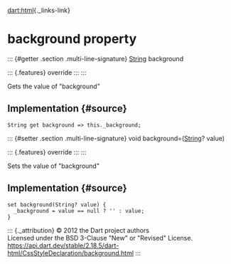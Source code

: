 [dart:html](../../dart-html/dart-html-library){._links-link}

background property
===================

::: {#getter .section .multi-line-signature}
[String](../../dart-core/string-class) background

::: {.features}
override
:::
:::

Gets the value of \"background\"

Implementation {#source}
--------------

``` {.language-dart data-language="dart"}
String get background => this._background;
```

::: {#setter .section .multi-line-signature}
void background=([String](../../dart-core/string-class)? value)

::: {.features}
override
:::
:::

Sets the value of \"background\"

Implementation {#source}
--------------

``` {.language-dart data-language="dart"}
set background(String? value) {
  _background = value == null ? '' : value;
}
```

::: {._attribution}
© 2012 the Dart project authors\
Licensed under the BSD 3-Clause \"New\" or \"Revised\" License.\
<https://api.dart.dev/stable/2.18.5/dart-html/CssStyleDeclaration/background.html>
:::
